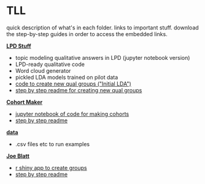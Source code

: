 # TLL

quick description of what's in each folder. links to important stuff. download the step-by-step guides in order to access the embedded links.

[**LPD Stuff**](LPD%20Stuff)

- topic modeling qualitative answers in LPD (jupyter notebook version)
- LPD-ready qualitative code
- Word cloud generator
- pickled LDA models trained on pilot data
- [code to create new qual groups ("Initial LDA")](LPD%20Stuff/Initial_LDA.ipynb)
- [step by step readme for creating new qual groups](LPD%20Stuff/Initial%20LDA%20Instructions.pdf)

[**Cohort Maker**](Cohort%20Maker)

- [jupyter notebook of code for making cohorts](Cohort%20Maker/FINAL%20COHORT%20MAKER.ipynb)
- [step by step readme](Cohort%20Maker/HPL%20Cohort%20Creation%20Tool%20Instructions.pdf)

[**data**](data)

- .csv files etc to run examples

[**Joe Blatt**](Joe%20Blatt)

- [r shiny app to create groups](Joe%20Blatt/App/app.R)
- [step by step readme](Joe%20Blatt/Joe%20Blatt%20Instructions.pdf)

